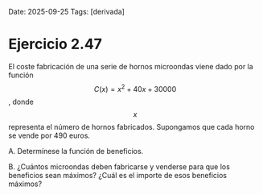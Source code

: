 Date: 2025-09-25
Tags: [derivada]

# Ejercicio 2.47

 
El coste fabricación de una serie de hornos microondas viene dado por la función  $$ C(x)=x^2+40x+30000$$  , donde  $$ x$$   representa el número de hornos fabricados. Supongamos que cada horno se vende por 490 euros.

A.    Determínese la función de beneficios.

B.    ¿Cuántos microondas deben fabricarse y venderse para que los beneficios sean máximos? ¿Cuál es el importe de esos beneficios máximos?

